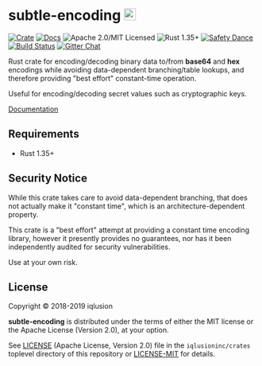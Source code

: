# subtle-encoding <a href="https://www.iqlusion.io"><img src="https://storage.googleapis.com/iqlusion-production-web/img/logo/iqlusion-rings-sm.png" alt="iqlusion" width="24" height="24"></a>

[![Crate][crate-image]][crate-link]
[![Docs][docs-image]][docs-link]
![Apache 2.0/MIT Licensed][license-image]
![Rust 1.35+][rustc-image]
[![Safety Dance][safety-image]][safety-link]
[![Build Status][build-image]][build-link]
[![Gitter Chat][gitter-image]][gitter-link]

Rust crate for encoding/decoding binary data to/from **base64** and **hex**
encodings while avoiding data-dependent branching/table lookups, and therefore
providing "best effort" constant-time operation.

Useful for encoding/decoding secret values such as cryptographic keys.

[Documentation]

## Requirements

- Rust 1.35+

## Security Notice

While this crate takes care to avoid data-dependent branching, that does not
actually make it "constant time", which is an architecture-dependent property.

This crate is a "best effort" attempt at providing a constant time encoding
library, however it presently provides no guarantees, nor has it been
independently audited for security vulnerabilities.

Use at your own risk.

## License

Copyright © 2018-2019 iqlusion

**subtle-encoding** is distributed under the terms of either the MIT license
or the Apache License (Version 2.0), at your option.

See [LICENSE] (Apache License, Version 2.0) file in the `iqlusioninc/crates`
toplevel directory of this repository or [LICENSE-MIT] for details.

[//]: # (badges)

[crate-image]: https://img.shields.io/crates/v/subtle-encoding.svg
[crate-link]: https://crates.io/crates/subtle-encoding
[docs-image]: https://docs.rs/subtle-encoding/badge.svg
[docs-link]: https://docs.rs/subtle-encoding/
[license-image]: https://img.shields.io/badge/license-Apache2.0/MIT-blue.svg
[rustc-image]: https://img.shields.io/badge/rustc-1.35+-blue.svg
[safety-image]: https://img.shields.io/badge/unsafe-forbidden-success.svg
[safety-link]: https://github.com/rust-secure-code/safety-dance/
[build-image]: https://travis-ci.com/iqlusioninc/crates.svg?branch=develop
[build-link]: https://travis-ci.com/iqlusioninc/crates/
[gitter-image]: https://badges.gitter.im/iqlusioninc/community.svg
[gitter-link]: https://gitter.im/iqlusioninc/community

[//]: # (general links)

[Documentation]: https://docs.rs/subtle-encoding/
[LICENSE]: https://github.com/iqlusioninc/crates/blob/develop/LICENSE
[LICENSE-MIT]: https://github.com/iqlusioninc/crates/blob/develop/subtle-encoding/LICENSE-MIT
